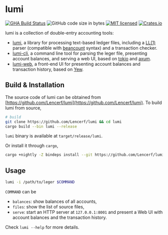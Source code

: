 # lumi

[![GHA Build Status](https://github.com/Lencerf/lumi/workflows/CI/badge.svg)](https://github.com/Lencerf/lumi/actions?query=workflow%3ACI)
![GitHub code size in bytes](https://img.shields.io/github/languages/code-size/Lencerf/lumi)
[![MIT licensed](https://img.shields.io/badge/license-MIT-blue.svg)](./LICENSE)
[![Crates.io](https://img.shields.io/crates/v/lumi.svg)](https://crates.io/crates/lumi)

lumi is a collection of double-entry accounting tools:

- [lumi](https://github.com/Lencerf/lumi/tree/main/lumi), a library for
  processing text-based ledger files, including a
  [LL(1)](https://en.wikipedia.org/wiki/LL_parser) parser (compatible with
  [beancount](https://github.com/beancount/beancount) syntax) and a transaction
  checker.
- [lumi-cli](https://github.com/Lencerf/lumi/tree/main/lumi-cli), a command line
  tool for parsing the leger file, presenting account balances, and serving a
  web UI, based on [tokio](https://tokio.rs) and
  [axum](https://github.com/tokio-rs/axum).
- [lumi-web](https://github.com/Lencerf/lumi/tree/main/lumi-web), a front-end UI
  for presenting account balances and transaction history, based on
  [Yew](https://yew.rs).

## Build & Installation

The source code of lumi can be obtained from
[https://github.com/Lencerf/lumi](https://github.com/Lencerf/lumi). To build
lumi from source,

```sh
# build
git clone https://github.com/Lencerf/lumi && cd lumi
cargo build --bin lumi --release
```

`lumi` binary is available at `target/release/lumi`.

Or install it through `cargo`,

```sh
cargo +nightly -Z bindeps install --git https://github.com/Lencerf/lumi lumi-cli
```

## Usage

```sh
lumi -i /path/to/leger $COMMAND
```

`COMMAND` can be

- `balances`: show balances of all accounts,
- `files`: show the list of source files,
- `serve`: start an HTTP server at `127.0.0.1:8001` and present a Web UI
  with account balances and the transaction history.

Check `lumi --help` for more details.
